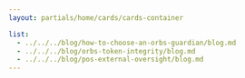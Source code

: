 ```yaml
---
layout: partials/home/cards/cards-container

list:
  - ../../../blog/how-to-choose-an-orbs-guardian/blog.md
  - ../../../blog/orbs-token-integrity/blog.md
  - ../../../blog/pos-external-oversight/blog.md
---
```

